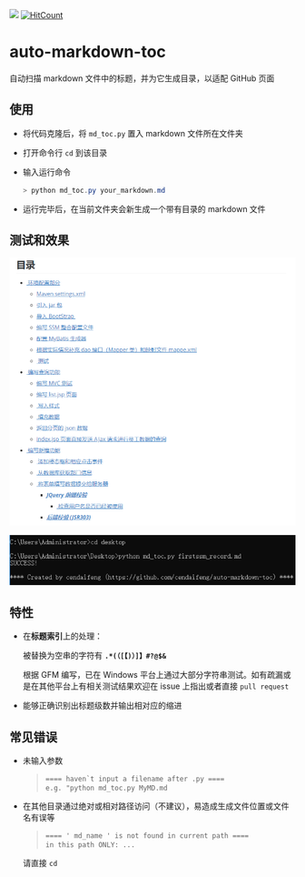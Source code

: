 <a href='https://www.python.org'><img src='https://img.shields.io/badge/python-3.8-yellow.svg?style=flat-square'></a> [![HitCount](http://hits.dwyl.com/cendaifeng/auto-markdown-toc.svg)](http://hits.dwyl.com/cendaifeng/auto-markdown-toc)

# auto-markdown-toc

自动扫描 markdown 文件中的标题，并为它生成目录，以适配 GitHub 页面



## 使用

- 将代码克隆后，将 `md_toc.py` 置入 markdown 文件所在文件夹

- 打开命令行 `cd` 到该目录

- 输入运行命令

  ```powershell
  > python md_toc.py your_markdown.md
  ```

- 运行完毕后，在当前文件夹会新生成一个带有目录的 markdown 文件

## 测试和效果

![image-20200909122517997](https://github.com/cendaifeng/auto-markdown-toc/blob/master/README.assets/image-20200909122517997.png)

![image-20200909130234909](https://github.com/cendaifeng/auto-markdown-toc/blob/master/README.assets/image-20200909130234909.png)

## 特性

- 在**标题索引**上的处理：

  被替换为空串的字符有 **`` .*(（[【)）]】#?@$& ``**

  根据 GFM 编写，已在 Windows 平台上通过大部分字符串测试。如有疏漏或是在其他平台上有相关测试结果欢迎在 issue 上指出或者直接 ``pull request`` 
  
- 能够正确识别出标题级数并输出相对应的缩进

## 常见错误

- 未输入参数

  > ```
  > ==== haven`t input a filename after .py ====
  > e.g. "python md_toc.py MyMD.md
  > ```

- 在其他目录通过绝对或相对路径访问（不建议），易造成生成文件位置或文件名有误等

  > ```
  > ==== ' md_name ' is not found in current path ====
  > in this path ONLY: ...
  > ```
	
	请直接 `cd` 


